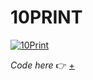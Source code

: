 # 10PRINT

[![10Print](https://user-images.githubusercontent.com/76476647/112503773-7eaa6980-8d8b-11eb-9d09-dbb64431b527.png "10Print")](https://editor.p5js.org/Lucilla/full/mbTFJkmko)

_Code here_ :point_right: [+](https://editor.p5js.org/Lucilla/full/mbTFJkmko)
